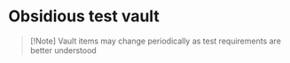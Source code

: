# Obsidious test vault

> [!Note] Vault items may change periodically as test requirements are better understood

